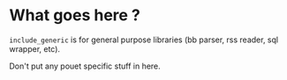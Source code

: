 # What goes here ?

`include_generic` is for general purpose libraries (bb parser, rss reader, sql
wrapper, etc).

Don't put any pouet specific stuff in here.
